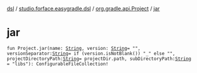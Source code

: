 [dsl](../../index.md) / [studio.forface.easygradle.dsl](../index.md) / [org.gradle.api.Project](index.md) / [jar](./jar.md)

# jar

`fun Project.jar(name: `[`String`](https://kotlinlang.org/api/latest/jvm/stdlib/kotlin/-string/index.html)`, version: `[`String`](https://kotlinlang.org/api/latest/jvm/stdlib/kotlin/-string/index.html)` = "", versionSeparator: `[`String`](https://kotlinlang.org/api/latest/jvm/stdlib/kotlin/-string/index.html)` = if (version.isNotBlank()) "_" else "", projectDirectoryPath: `[`String`](https://kotlinlang.org/api/latest/jvm/stdlib/kotlin/-string/index.html)` = projectDir.path, subDirectoryPath: `[`String`](https://kotlinlang.org/api/latest/jvm/stdlib/kotlin/-string/index.html)` = "libs"): ConfigurableFileCollection!`